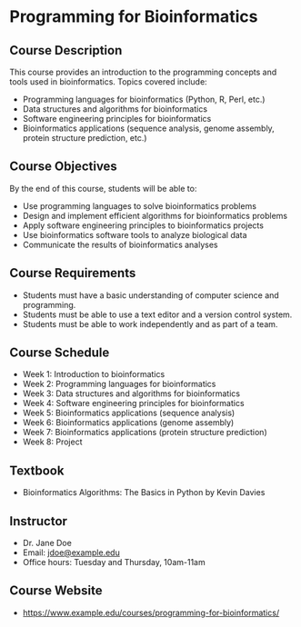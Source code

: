 # Programming for Bioinformatics

## Course Description

This course provides an introduction to the programming concepts and tools used in bioinformatics. Topics covered include:

* Programming languages for bioinformatics (Python, R, Perl, etc.)
* Data structures and algorithms for bioinformatics
* Software engineering principles for bioinformatics
* Bioinformatics applications (sequence analysis, genome assembly, protein structure prediction, etc.)

## Course Objectives

By the end of this course, students will be able to:

* Use programming languages to solve bioinformatics problems
* Design and implement efficient algorithms for bioinformatics problems
* Apply software engineering principles to bioinformatics projects
* Use bioinformatics software tools to analyze biological data
* Communicate the results of bioinformatics analyses

## Course Requirements

* Students must have a basic understanding of computer science and programming.
* Students must be able to use a text editor and a version control system.
* Students must be able to work independently and as part of a team.

## Course Schedule

* Week 1: Introduction to bioinformatics
* Week 2: Programming languages for bioinformatics
* Week 3: Data structures and algorithms for bioinformatics
* Week 4: Software engineering principles for bioinformatics
* Week 5: Bioinformatics applications (sequence analysis)
* Week 6: Bioinformatics applications (genome assembly)
* Week 7: Bioinformatics applications (protein structure prediction)
* Week 8: Project

## Textbook

* Bioinformatics Algorithms: The Basics in Python by Kevin Davies

## Instructor

* Dr. Jane Doe
* Email: jdoe@example.edu
* Office hours: Tuesday and Thursday, 10am-11am

## Course Website

* https://www.example.edu/courses/programming-for-bioinformatics/
